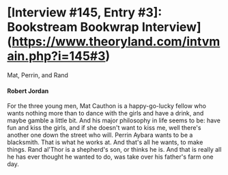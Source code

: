 # [Interview #145, Entry #3]: Bookstream Bookwrap Interview](https://www.theoryland.com/intvmain.php?i=145#3)

Mat, Perrin, and Rand

#### Robert Jordan

For the three young men, Mat Cauthon is a happy-go-lucky fellow who wants nothing more than to dance with the girls and have a drink, and maybe gamble a little bit. And his major philosophy in life seems to be: have fun and kiss the girls, and if she doesn't want to kiss me, well there's another one down the street who will. Perrin Aybara wants to be a blacksmith. That is what he works at. And that's all he wants, to make things. Rand al'Thor is a shepherd's son, or thinks he is. And that is really all he has ever thought he wanted to do, was take over his father's farm one day.

